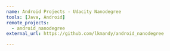 ```yaml
---
name: Android Projects - Udacity Nanodegree
tools: [Java, Android]
remote_projects:
  - android_nanodegree
external_url: https://github.com/lkmandy/android_nanodegree

---
```


